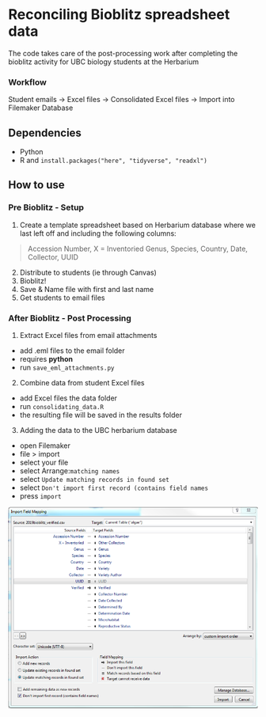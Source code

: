 # Reconciling Bioblitz spreadsheet data
The code takes care of the post-processing work after completing the bioblitz activity for UBC biology students at the Herbarium

### Workflow
Student emails -> Excel files -> Consolidated Excel files -> Import into Filemaker Database

## Dependencies
* Python
* R and `install.packages("here", "tidyverse", "readxl")`

## How to use
### Pre Bioblitz - Setup
1. Create a template spreadsheet based on Herbarium database where we last left off and including the following columns:
> Accession Number,	X = Inventoried	Genus,	Species,	Country,	Date,	Collector,	UUID
2. Distribute to students (ie through Canvas)
3. Bioblitz!
4. Save & Name file with first and last name
5. Get students to email files

### After Bioblitz - Post Processing
1. Extract Excel files from email attachments
- add .eml files to the email folder
- requires **python**
- run `save_eml_attachments.py`

2. Combine data from student Excel files
- add Excel files the data folder
- run `consolidating_data.R`
- the resulting file will be saved in the results folder

3. Adding the data to the UBC herbarium database
- open Filemaker
- file > import
- select your file
- select Arrange:`matching names`
- select `Update matching records in found set`
- select `Don't import first record (contains field names`
- press `import`
<img src="https://github.com/laijasmine/bioblitz_2019/blob/master/import_ubcalgae_instructions/import_window.PNG" alt="import" width="600"/>

